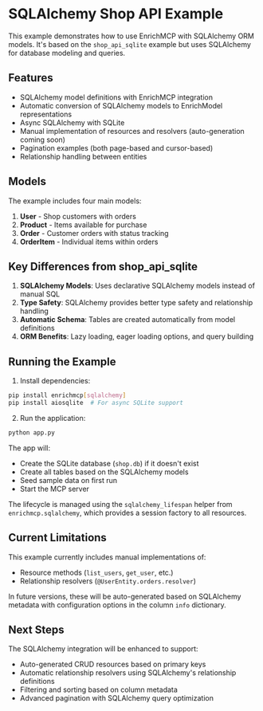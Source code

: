 # SQLAlchemy Shop API Example

This example demonstrates how to use EnrichMCP with SQLAlchemy ORM models. It's based on the `shop_api_sqlite` example but uses SQLAlchemy for database modeling and queries.

## Features

- SQLAlchemy model definitions with EnrichMCP integration
- Automatic conversion of SQLAlchemy models to EnrichModel representations
- Async SQLAlchemy with SQLite
- Manual implementation of resources and resolvers (auto-generation coming soon)
- Pagination examples (both page-based and cursor-based)
- Relationship handling between entities

## Models

The example includes four main models:

1. **User** - Shop customers with orders
2. **Product** - Items available for purchase
3. **Order** - Customer orders with status tracking
4. **OrderItem** - Individual items within orders

## Key Differences from shop_api_sqlite

1. **SQLAlchemy Models**: Uses declarative SQLAlchemy models instead of manual SQL
2. **Type Safety**: SQLAlchemy provides better type safety and relationship handling
3. **Automatic Schema**: Tables are created automatically from model definitions
4. **ORM Benefits**: Lazy loading, eager loading options, and query building

## Running the Example

1. Install dependencies:
```bash
pip install enrichmcp[sqlalchemy]
pip install aiosqlite  # For async SQLite support
```

2. Run the application:
```bash
python app.py
```

The app will:
- Create the SQLite database (`shop.db`) if it doesn't exist
- Create all tables based on the SQLAlchemy models
- Seed sample data on first run
- Start the MCP server

The lifecycle is managed using the `sqlalchemy_lifespan` helper from
`enrichmcp.sqlalchemy`, which provides a session factory to all resources.

## Current Limitations

This example currently includes manual implementations of:
- Resource methods (`list_users`, `get_user`, etc.)
- Relationship resolvers (`@UserEntity.orders.resolver`)

In future versions, these will be auto-generated based on SQLAlchemy metadata with configuration options in the column `info` dictionary.

## Next Steps

The SQLAlchemy integration will be enhanced to support:
- Auto-generated CRUD resources based on primary keys
- Automatic relationship resolvers using SQLAlchemy's relationship definitions
- Filtering and sorting based on column metadata
- Advanced pagination with SQLAlchemy query optimization
